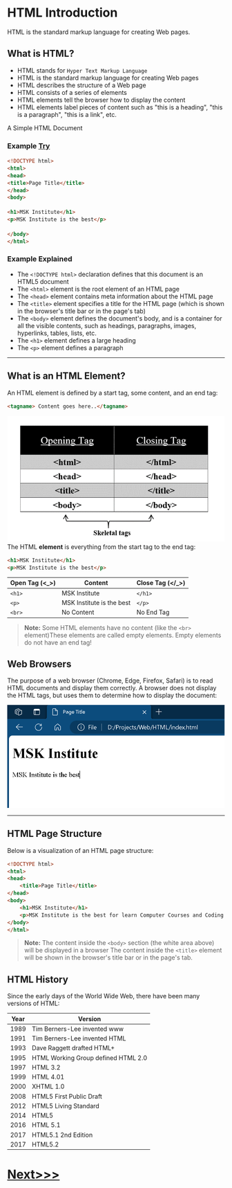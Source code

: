 # HTML Introduction

HTML is the standard markup language for creating Web pages.

## What is HTML?

-  HTML stands for `Hyper Text Markup Language`
-  HTML is the standard markup language for creating Web pages
-  HTML describes the structure of a Web page
-  HTML consists of a series of elements
-  HTML elements tell the browser how to display the content
-  HTML elements label pieces of content such as "this is a heading", "this is a paragraph", "this is a link", etc.

A Simple HTML Document
### Example [Try](index.html)

```html
<!DOCTYPE html>
<html>
<head>
<title>Page Title</title>
</head>
<body>

<h1>MSK Institute</h1>
<p>MSK Institute is the best</p>

</body>
</html>
```

### Example Explained
- The `<!DOCTYPE html>` declaration defines that this document is an HTML5 document
- The `<html>` element is the root element of an HTML page
- The `<head>` element contains meta information about the HTML page
- The `<title>` element specifies a title for the HTML page (which is shown in the browser's title bar or in the page's tab)
- The `<body>` element defines the document's body, and is a container for all the visible contents, such as headings, paragraphs, images, hyperlinks, tables, lists, etc.
- The `<h1>` element defines a large heading
- The `<p>` element defines a paragraph
________________________________________
## What is an HTML Element?
An HTML element is defined by a start tag, some content, and an end tag:
```html
<tagname> Content goes here..</tagname>
```
![Alt text](image-1.png)
The HTML **element** is everything from the start tag to the end tag:
```html
<h1>MSK Institute</h1>
<p>MSK Institute is the best</p>
```

| Open Tag (<_>) | Content | Close Tag (</_>) |
| ------ | ------ | ------ |
| `<h1>` | MSK Institute | `</h1>` |
| `<p>` | MSK Institute is the best | `</p>` |
| `<br>` | No Content | No End Tag  |

> **Note:** Some HTML elements have no content (like the `<br>` element)These elements are called empty elements. Empty elements do not have an end tag!

## Web Browsers
The purpose of a web browser (Chrome, Edge, Firefox, Safari) is to read HTML documents and display them correctly.
A browser does not display the HTML tags, but uses them to determine how to display the document:
 
![Alt text](image.png)
________________________________________
## HTML Page Structure

Below is a visualization of an HTML page structure:
```html
<!DOCTYPE html>
<html>
<head>
    <title>Page Title</title>
</head>
<body>
    <h1>MSK Institute</h1>
    <p>MSK Institute is the best for learn Computer Courses and Coding Classes.</p>
</body>
</html>
```

> **Note:** The content inside the `<body>` section (the white area above) will be displayed in a browser The content inside the `<title>` element will be shown in the browser's title bar or in the page's tab.

## HTML History
Since the early days of the World Wide Web, there have been many versions of HTML:

| Year | Version |
| ------ | ------ |
| 1989 | Tim Berners-Lee invented www |
| 1991 | Tim Berners-Lee invented HTML |
| 1993 | Dave Raggett drafted HTML+ |
| 1995 | HTML Working Group defined HTML 2.0 |
| 1997 | HTML 3.2 |
| 1999 | HTML 4.01 |
| 2000 | XHTML 1.0 |
| 2008 | HTML5 First Public Draft |
| 2012 | HTML5 Living Standard |
| 2014 | HTML5 |
| 2016 | HTML 5.1 |
| 2017 | HTML5.1 2nd Edition |
| 2017 | HTML5.2 |


# [Next>>>](../02_SetUp/SetUp.md)